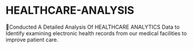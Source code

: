 # HEALTHCARE-ANALYSIS
Conducted A Detailed Analysis Of HEALTHCARE ANALYTICS Data to Identify examining electronic health records from our medical facilities to improve patient care.
